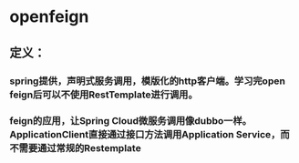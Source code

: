 # openfeign

## 定义：

### spring提供，声明式服务调用，模版化的http客户端。学习完open feign后可以不使用RestTemplate进行调用。

### feign的应用，让Spring Cloud微服务调用像dubbo一样。ApplicationClient直接通过接口方法调用Application Service，而不需要通过常规的Restemplate





